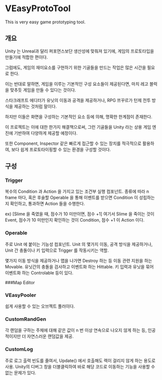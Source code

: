 # VEasyProtoTool
This is very easy game prototyping tool.

## 개요
Unity 는 Unreal과 달리 퍼포먼스보단 생산성에 맞춰져 있기에, 게임의 프로토타입을 만들기에 적합한 편이다.  
  
  그럼에도, 게임의 재미요소를 구현하기 위한 기골들을 만드는 작업은 많은 시간을 필요로 한다.
  
  이는 반대로 말하면, 게임을 이루는 기본적인 구성 요소들이 제공된다면, 마치 레고 블럭을 맞추듯 게임을 만들 수 있다는 것이다.
  
  스타크래프트 에디터가 유닛의 이동과 공격을 제공하거나, RPG 쯔꾸르가 턴제 전투 방식을 제공하는 것처럼 말이다.
  
  하지만 이들은 화면을 구성하는 기본적인 요소 등에 의해, 명확한 한계점이 존재한다.
  
  이 프로젝트는 이에 대한 한가지 해결책으로써, 그런 기골들을 Unity 라는 상용 게임 엔진에 기반하여 다양하게 제공할 예정이다.
  
  또한 Component, Inspector 같은 빠르게 접근할 수 있는 장치를 적극적으로 활용하여, 보다 쉽게 프로토타이핑할 수 있는 환경을 구성할 것이다.


## 구성
### Trigger
  복수의 Condition 과 Action 을 가지고 있는 조건부 실행 컴포넌트. 종류에 따라 n frame 마다, 혹은 후술할 Operable 을 통해 이벤트를 받으면 Condition 이 성립하는지 확인하고, 통과하면 Action 들을 수행한다.
  
  ex) [Slime 을 죽였을 때, 점수가 10 미만이면, 점수 +1] 여기서 Slime 을 죽이는 것이 Event, 점수가 10 미만인지 확인하는 것이 Condition, 점수 +1 이 Action 이다.
  
### Operable
  주로 Unit 에 붙이는 기능성 컴포넌트. Unit 의 몇가지 이동, 공격 방식을 제공하거나, Unit 간 충돌이나 키 입력으로 Trigger 를 작동시키는 역할.
  
  몇가지 이동 방식을 제공하거나 맵을 나가면 Destroy 하는 등 이동 관련 지원을 하는 Movable. 유닛간의 충돌을 검사하고 이벤트화 하는 Hittable. 키 입력과 유닛을 묶어 이벤트화 하는 Controlable 등이 있다.
  
###Map Editor
  
### VEasyPooler
  쉽게 사용할 수 있는 오브젝트 풀러이다.
  
### CustomRandGen
  각 랜덤을 구하는 주체에 대해 같은 값이 n 번 이상 연속으로 나오지 않게 하는 등, 인공적이지만 더 자연스러운 랜덤값을 제공.  
  
### CustomLog  
  주로 로그 출력 빈도를 줄여서, Update() 에서 호출해도 렉이 걸리지 않게 하는 용도로 사용.
  Unity의 디버그 창을 더블클릭하여 바로 해당 코드로 이동하는 기능을 사용할 수 없는 문제가 있다.
